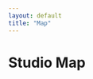 ```yaml
---
layout: default
title: "Map"
---
```

<script src="{{ "/assets/js/ol.min.js" | relative_url }}"></script>
<link rel="stylesheet" href="{{ "/assets/css/ol.min.css" | relative_url }}">
<script>
// Annoying hack to prevent map overlap due to the top bar on Android
function fixHeight() {
	document.documentElement.style.setProperty("--dvh", `${window.innerHeight}px`);
}
window.addEventListener("resize", fixHeight);
fixHeight();
</script>

<!--<div class="w-100 position-relative bg-white" style="height: 100vh; height: calc(var(--dvh) - 3.5rem);">
	<h1 class="map-overlay left-0 top-0 ms-3 mt-3">Studio Map</h1>
	<div id="map" class="w-100 h-100"></div>
</div>

<script>
const imageSize = [0, 0, 3000, 2362];
const padding = 2000;
const maxBounds = [
	imageSize[0] - padding,
	imageSize[1] - padding,
	imageSize[2] + padding,
	imageSize[3] + padding
];

const projection = new ol.proj.Projection({
	code: "static-image",
	units: "pixels",
	extent: imageSize,
});

const map = new ol.Map({
	layers: [
		new ol.layer.Image({
			source: new ol.source.ImageStatic({
				url: "/assets/images/map/Studio_Map_No_Title.svg",
				projection: projection,
				imageExtent: imageSize,
				imageLoadFunction: function(image, src) {
					image.getImage().src = src;
					image.getImage().width = ol.extent.getWidth(imageSize);
					image.getImage().height = ol.extent.getHeight(imageSize);
				}
			})
		}),
		/*new ol.layer.Image({
			source: new ol.source.ImageStatic({
				url: "/assets/images/map/Studio_Map_No_Title.webp",
				projection: projection,
				imageExtent: imageSize
			})
		}),*/
	],
	target: "map",
	view: new ol.View({
		center: ol.extent.getCenter(imageSize),
		extent: maxBounds,
		projection: projection,
		showFullExtent: true,
		zoom: 0,
		maxZoom: 5
	}),
});

map.getView().fit(imageSize, {padding: [10, 10, 10, 10]});
</script>-->

<div class="w-100 position-relative bg-white" style="height: 100vh; height: calc(var(--dvh) - 3.5rem);">
	<h1 class="map-overlay left-0 top-0 ms-3 mt-3">Studio Map</h1>
	<div id="map" class="w-100 h-100"></div>
</div>

<script>
const imageSize = [0, 0, 3000, 2362];
const projection = new ol.proj.Projection({
	code: "static-image",
	units: "pixels",
	extent: imageSize,
});

const map = new ol.Map({
  target: 'map',
  view: new ol.View({
	center: ol.extent.getCenter(imageSize),
	//extent: maxBounds,
	projection: projection,
	showFullExtent: true,
	zoom: 0,
	maxZoom: 5
	}),
		/*layers: [new ol.layer.Image({
			source: new ol.source.ImageStatic({
				url: "/assets/images/map/Studio_Map_No_Title.webp",
				projection: projection,
				imageExtent: imageSize
		})
	})],*/
});

const svgContainer = document.createElement('div');
const xhr = new XMLHttpRequest();
xhr.open('GET', '/assets/images/map/Studio_Map_No_Title.svg');
xhr.addEventListener('load', function () {
	const svg = xhr.responseXML.documentElement;
	svgContainer.ownerDocument.importNode(svg);
	svgContainer.appendChild(svg);
});
xhr.send();

const width = 2362;
const height = 3000;
const svgResolution = height / width;
svgContainer.style.width = width + 'px';
svgContainer.style.height = height + 'px';
svgContainer.style.transformOrigin = 'top left';
svgContainer.className = 'svg-layer';

map.addLayer(
  new ol.layer.Layer({
    render: function (frameState) {
      const scale = svgResolution / frameState.viewState.resolution;
      const center = frameState.viewState.center;
      const size = frameState.size;
      const cssTransform = ol.transform.composeCssTransform(
        size[0] / 2,
        size[1] / 2,
        scale,
        scale,
        frameState.viewState.rotation,
        -center[0] / svgResolution,
        center[1] / svgResolution - height / 1.615
      );
      svgContainer.style.transform = cssTransform;
      return svgContainer;
    },
  })
);

map.getView().fit(imageSize, {padding: [10, 10, 10, 10]});
</script>